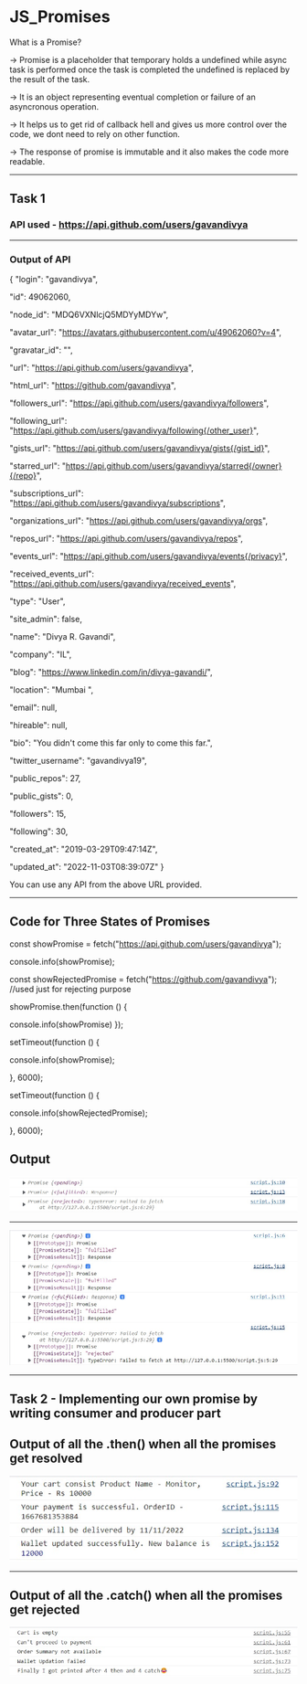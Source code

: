 # JS_Promises


What is a Promise?

-> Promise is a placeholder that temporary holds a undefined while async task is performed once the task is completed the undefined is replaced by the result of the task.

-> It is an object representing eventual completion or failure of an asyncronous operation. 

-> It helps us to get rid of callback hell and gives us more control over the code, we dont need to rely on other function.

-> The response of promise is immutable and it also makes the code more readable.

--------------------------------------------------------------------------

##  Task 1

### API used - https://api.github.com/users/gavandivya

------------------------------------------------------------------------

### Output of API

{
"login": "gavandivya",

"id": 49062060,

"node_id": "MDQ6VXNlcjQ5MDYyMDYw",

"avatar_url": "https://avatars.githubusercontent.com/u/49062060?v=4",

"gravatar_id": "",

"url": "https://api.github.com/users/gavandivya",

"html_url": "https://github.com/gavandivya",

"followers_url": "https://api.github.com/users/gavandivya/followers",

"following_url": "https://api.github.com/users/gavandivya/following{/other_user}",

"gists_url": "https://api.github.com/users/gavandivya/gists{/gist_id}",

"starred_url": "https://api.github.com/users/gavandivya/starred{/owner}{/repo}",

"subscriptions_url": "https://api.github.com/users/gavandivya/subscriptions",

"organizations_url": "https://api.github.com/users/gavandivya/orgs",

"repos_url": "https://api.github.com/users/gavandivya/repos",

"events_url": "https://api.github.com/users/gavandivya/events{/privacy}",

"received_events_url": "https://api.github.com/users/gavandivya/received_events",

"type": "User",

"site_admin": false,

"name": "Divya R. Gavandi",

"company": "IL",

"blog": "https://www.linkedin.com/in/divya-gavandi/",

"location": "Mumbai ",

"email": null,

"hireable": null,

"bio": "You didn't come this far only to come this far.",

"twitter_username": "gavandivya19",

"public_repos": 27,

"public_gists": 0,

"followers": 15,

"following": 30,

"created_at": "2019-03-29T09:47:14Z",

"updated_at": "2022-11-03T08:39:07Z"
}


You can use any API from the above URL provided.

------------------------

## Code for Three States of Promises

const showPromise = fetch("https://api.github.com/users/gavandivya");

console.info(showPromise);

const showRejectedPromise = fetch("https://github.com/gavandivya"); //used just for rejecting purpose

showPromise.then(function () {

console.info(showPromise)
});

setTimeout(function () {

console.info(showPromise);

}, 6000);

setTimeout(function () {

console.info(showRejectedPromise);

}, 6000);

Output
------------------------
![](https://github.com/gavandivya/JS_Promises/raw/main/promise(4).jpeg)

------------------------------------------------------------------------

![](https://github.com/gavandivya/JS_Promises/raw/main/promise(5).jpeg)

------------------------------------------------------------------------

Task 2 - Implementing our own promise by writing consumer and producer part
---------------------------------------------------------------------------------------------------------------------

Output of all the .then() when all the promises get resolved
------------------------------------------------------------
![](https://github.com/gavandivya/JS_Promises/raw/main/promise(3).jpeg)

------------------------------------------------------------------------


Output of all the .catch() when all the promises get rejected
-------------------------------------------------------------
![](https://github.com/gavandivya/JS_Promises/raw/main/promise(1).jpeg)


